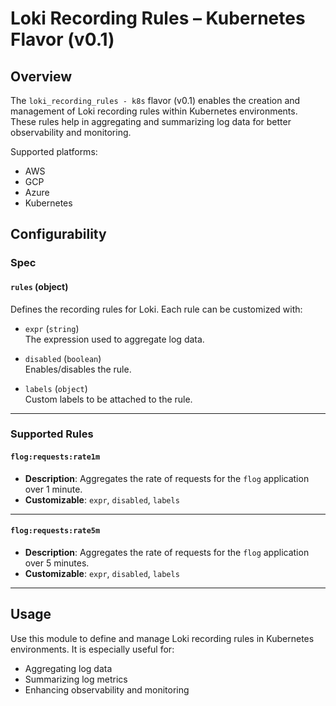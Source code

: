 # Loki Recording Rules – Kubernetes Flavor (v0.1)

## Overview

The `loki_recording_rules - k8s` flavor (v0.1) enables the creation and management of Loki recording rules within Kubernetes environments. These rules help in aggregating and summarizing log data for better observability and monitoring.

Supported platforms:
- AWS  
- GCP  
- Azure  
- Kubernetes

## Configurability

### Spec

#### `rules` (object)

Defines the recording rules for Loki. Each rule can be customized with:

- `expr` (`string`)  
  The expression used to aggregate log data.
  
- `disabled` (`boolean`)  
  Enables/disables the rule.
  
- `labels` (`object`)  
  Custom labels to be attached to the rule.

---

### Supported Rules

#### `flog:requests:rate1m`

- **Description**: Aggregates the rate of requests for the `flog` application over 1 minute.
- **Customizable**: `expr`, `disabled`, `labels`

---

#### `flog:requests:rate5m`

- **Description**: Aggregates the rate of requests for the `flog` application over 5 minutes.
- **Customizable**: `expr`, `disabled`, `labels`

---

## Usage

Use this module to define and manage Loki recording rules in Kubernetes environments. It is especially useful for:

- Aggregating log data
- Summarizing log metrics
- Enhancing observability and monitoring
